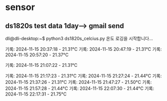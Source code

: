# sensor
## ds1820s test  data 1day--> gmail send

dli@dli-desktop:~$ python3 ds1820s_celcius.py
온도 로깅을 시작합니다...

기록: 2024-11-15 20:37:18 - 21.31°C
기록: 2024-11-15 20:47:19 - 21.31°C
기록: 2024-11-15 20:57:20 - 21.37°C

기록: 2024-11-15 21:07:22 - 21.31°C

기록: 2024-11-15 21:17:23 - 21.31°C
기록: 2024-11-15 21:27:24 - 21.44°C
기록: 2024-11-15 21:37:26 - 21.31°C
기록: 2024-11-15 21:47:27 - 21.50°C
기록: 2024-11-15 21:57:28 - 21.44°C
기록: 2024-11-15 22:07:30 - 21.44°C
기록: 2024-11-15 22:17:31 - 21.75°C

